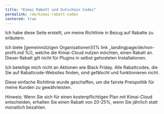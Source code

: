```yaml
---
title: "Kimai Rabatt und Gutschein Codes"
permalink: /de/kimai-rabatt-codes
centered: true
---
```


Ich habe diese Seite erstellt, um meine Richtlinie in Bezug auf Rabatte zu erläutern.

Ich biete [gemeinnützigen Organisationen]({% link _landingpage/de/non-profit.md %}), welche die Kimai-Cloud nutzen möchten, einen Rabatt an.   
Dieser Rabatt gilt nicht für Plugins in selbst gehosteten Installationen. 

Ich beteilige mich nicht an Aktionen wie Black Friday.
Alle Rabattcodes, die Sie auf Rabattcode-Websites finden, sind gefälscht und funktionieren nicht.

Diese einfache Richtlinie wurde geschaffen, um die fairste Preispolitik für meine Kunden zu gewährleisten.

Hinweis: Wenn Sie sich für einen kostenpflichtigen Plan mit Kimai-Cloud entscheiden, erhalten Sie einen Rabatt von 20-25%, wenn Sie jährlich statt monatlich bezahlen.
 
